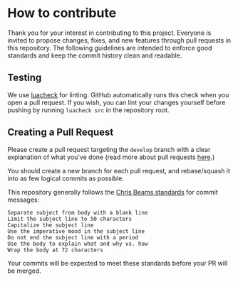 # How to contribute

Thank you for your interest in contributing to this project. Everyone is invited to propose changes, fixes, and new features through pull requests in this repository. The following guidelines are intended to enforce good standards and keep the commit history clean and readable.

## Testing

We use [luacheck](https://github.com/lunarmodules/luacheck) for linting. GitHub automatically runs this check when you open a pull request.
If you wish, you can lint your changes yourself before pushing by running `luacheck src` in the repository root.

## Creating a Pull Request

Please create a pull request targeting the `develop` branch with a clear explanation of what you've done (read more about pull requests [here](http://help.github.com/pull-requests/).)

You should create a new branch for each pull request, and rebase/squash it into as few logical commits as possible.

This repository generally follows the [Chris Beams standards](https://cbea.ms/git-commit/) for commit messages:

    Separate subject from body with a blank line
    Limit the subject line to 50 characters
    Capitalize the subject line
    Use the imperative mood in the subject line
    Do not end the subject line with a period
    Use the body to explain what and why vs. how
    Wrap the body at 72 characters

Your commits will be expected to meet these standards before your PR will be merged.
